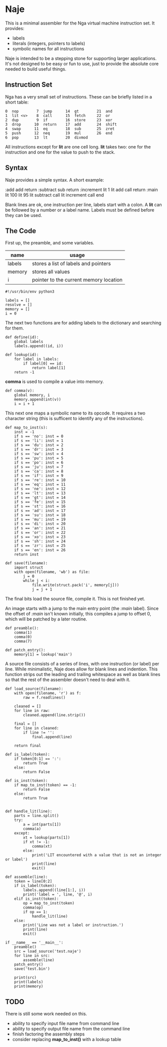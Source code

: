 # Naje

This is a minimal assembler for the Nga virtual machine instruction set. It
provides:

* labels
* literals (integers, pointers to labels)
* symbolic names for all instructions

Naje is intended to be a stepping stone for supporting larger applications.
It's not designed to be easy or fun to use, just to provide the absolute core
needed to build useful things.

## Instruction Set

Nga has a very small set of instructions. These can be briefly listed in a
short table:

    0  nop        7  jump      14  gt        21  and
    1  lit <v>    8  call      15  fetch     22  or
    2  dup        9  if        16  store     23  xor
    3  drop      10  return    17  add       24  shift
    4  swap      11  eq        18  sub       25  zret
    5  push      12  neq       19  mul       26  end
    6  pop       13  lt        20  divmod

All instructions except for **lit** are one cell long. **lit** takes two: one
for the instruction and one for the value to push to the stack.

## Syntax

Naje provides a simple syntax. A short example:

   :add
     add
     return
   :subtract
     sub
     return
   :increment
     lit 1
     lit add
     call
     return
   :main
     lit 100
     lit 95
     lit subtract
     call
     lit increment
     call
     end

Blank lines are ok, one instruction per line, labels start with a colon. A
**lit** can be followed by a number or a label name. Labels must be defined
before they can be used.

## The Code

First up, the preamble, and some variables.

| name   | usage                                  |
| ------ | -------------------------------------- |
| labels | stores a list of labels and pointers   |
| memory | stores all values                      |
| i      | pointer to the current memory location |

````
#!/usr/bin/env python3

labels = []
resolve = []
memory = []
i = 0
````

The next two functions are for adding labels to the dictionary and searching
for them.

````
def define(id):
    global labels
    labels.append((id, i))

def lookup(id):
    for label in labels:
        if label[0] == id:
            return label[1]
    return -1
````

**comma** is used to compile a value into memory.

````
def comma(v):
    global memory, i
    memory.append(int(v))
    i = i + 1
````

This next one maps a symbolic name to its opcode. It requires a two character
string (this is sufficent to identify any of the instructions).

````
def map_to_inst(s):
    inst = -1
    if s == 'no': inst = 0
    if s == 'li': inst = 1
    if s == 'du': inst = 2
    if s == 'dr': inst = 3
    if s == 'sw': inst = 4
    if s == 'pu': inst = 5
    if s == 'po': inst = 6
    if s == 'ju': inst = 7
    if s == 'ca': inst = 8
    if s == 'if': inst = 9
    if s == 're': inst = 10
    if s == 'eq': inst = 11
    if s == 'ne': inst = 12
    if s == 'lt': inst = 13
    if s == 'gt': inst = 14
    if s == 'fe': inst = 15
    if s == 'st': inst = 16
    if s == 'ad': inst = 17
    if s == 'su': inst = 18
    if s == 'mu': inst = 19
    if s == 'di': inst = 20
    if s == 'an': inst = 21
    if s == 'or': inst = 22
    if s == 'xo': inst = 23
    if s == 'sh': inst = 24
    if s == 'zr': inst = 25
    if s == 'en': inst = 26
    return inst
````


````
def save(filename):
    import struct
    with open(filename, 'wb') as file:
        j = 0
        while j < i:
            file.write(struct.pack('i', memory[j]))
            j = j + 1
````

The final bits load the source file, compile it. This is not finished yet.

An image starts with a jump to the main entry point (the *:main* label).
Since the offset of *:main* isn't known initially, this compiles a jump to
offset 0, which will be patched by a later routine.

````
def preamble():
    comma(1)
    comma(0)
    comma(7)
````


````
def patch_entry():
    memory[1] = lookup('main')
````

A source file consists of a series of lines, with one instruction (or label)
per line. While minimalistic, Naje does allow for blank lines and indention.
This function strips out the leading and trailing whitespace as well as blank
lines so that the rest of the assembler doesn't need to deal with it.

````
def load_source(filename):
    with open(filename, 'r') as f:
        raw = f.readlines()

    cleaned = []
    for line in raw:
        cleaned.append(line.strip())

    final = []
    for line in cleaned:
        if line != '':
            final.append(line)

    return final
````

````
def is_label(token):
    if token[0:1] == ':':
        return True
    else:
        return False

def is_inst(token):
    if map_to_inst(token) == -1:
        return False
    else:
        return True


def handle_lit(line):
    parts = line.split()
    try:
        a = int(parts[1])
        comma(a)
    except:
        xt = lookup(parts[1])
        if xt != -1:
            comma(xt)
        else:
            print('LIT encountered with a value that is not an integer or label')
            print(line)
            exit()

def assemble(line):
    token = line[0:2]
    if is_label(token):
        labels.append((line[1:], i))
        print('label = ', line, '@', i)
    elif is_inst(token):
        op = map_to_inst(token)
        comma(op)
        if op == 1:
            handle_lit(line)
    else:
        print('Line was not a label or instruction.')
        print(line)
        exit()

if __name__ == '__main__':
    preamble()
    src = load_source('test.naje')
    for line in src:
        assemble(line)
    patch_entry()
    save('test.bin')

    print(src)
    print(labels)
    print(memory)
````

## TODO

There is still some work needed on this.

* ability to specify input file name from command line
* ability to specify output file name from the command line
* finish factoring the assembly steps
* consider replacing **map_to_inst()** with a lookup table
